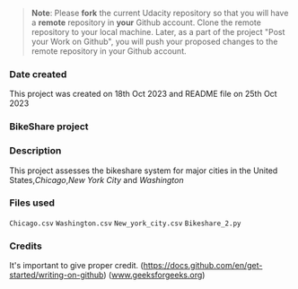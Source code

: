 >**Note**: Please **fork** the current Udacity repository so that you will have a **remote** repository in **your** Github account. Clone the remote repository to your local machine. Later, as a part of the project "Post your Work on Github", you will push your proposed changes to the remote repository in your Github account.

### Date created
This project was created on 18th Oct 2023 and README file on 25th Oct 2023
### BikeShare project 

### Description
This project assesses the bikeshare system for major cities in the United States,_Chicago_,_New York City_ and _Washington_

### Files used
`Chicago.csv`
`Washington.csv`
`New_york_city.csv`
`Bikeshare_2.py`


### Credits
It's important to give proper credit. 
(https://docs.github.com/en/get-started/writing-on-github)
(www.geeksforgeeks.org)
